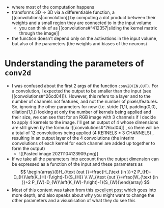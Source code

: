 - where most of the computation happens
- transforms 3D -> 3D via a differentiable function, a  [[convolutions|convolution]] by  computing a dot product between their weights and a small region they are connected to in the input volume
	- you can think of as [[convolutions#^412357|sliding the kernel matrix through the image]] 
- the function doesn't depend only on the activations in the input volume, but also of the parameters (the weights and biases of the neurons)

# Understanding the parameters of `conv2d`

- I was confused about the first 2 args of the function  `conv2D(IN,OUT)`. For a convolution, I expected the output to be smaller than the input  (see [[convolutions#^26cd04]]).  However, this refers to a layer and to the number of channels not features, and not the number of pixels/features. So, ignoring the other parameters for now (i.e. stride (1,1), padding(0,0), dilation(1,1,)) looking at only the number of kernels being applied and their size, we can see that for an RGB image with 3 channels if I decide to apply 4 kernels to the image. I'll get an output of 4 whose dimensions are still given by the formula  ![[convolutions#^26cd04]] , so there will be a total of 12 convolutions being applied (4 KERNELS * 3 CHANNELS) , resulting in an output layer of the 4 convolutions (the interim convolutions of each kernel for each channel are added up together to form the output)
	- ![[Pasted image 20211104123909.png]]
- If we take all the parameters into account then the output dimension can be expressed as a function of the input and these parameters as $$
\begin{array}{l}H_{\text {out }}=\frac{H_{\text {in }}+2 P_{H}-D_{H}\left(K_{H}-1\right)-1}{S_{H}} \\ W_{\text {out }}=\frac{W_{\text {in }}+2 P_{W}-D_{W}\left(K_{W}-1\right)-1}{S_{W}}\end{array}
$$
- Most of this content was taken from this [excellent post](https://towardsdatascience.com/conv2d-to-finally-understand-what-happens-in-the-forward-pass-1bbaafb0b148?gi=73a0f8867a56) which goes into more depth, and also speaks about why you might want to change the other parameters and a visualisation of what they do see this 